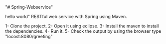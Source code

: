 "# Spring-Webservice" 

hello world" RESTful web service with Spring using Maven.

1- Clone the project.
2- Open it using eclipse.
3- Install the maven to install the dependencies.
4- Run it.
5- Check the output by using the browser type "locost:8080/greeting"
